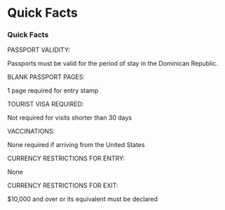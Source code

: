# Quick Facts

### Quick Facts

PASSPORT VALIDITY:

Passports must be valid for the period of stay in the Dominican Republic.

BLANK PASSPORT PAGES:

1 page required for entry stamp

TOURIST VISA REQUIRED:

Not required for visits shorter than 30 days

VACCINATIONS:

None required if arriving from the United States

CURRENCY RESTRICTIONS FOR ENTRY:

None

CURRENCY RESTRICTIONS FOR EXIT:

$10,000 and over or its equivalent must be declared